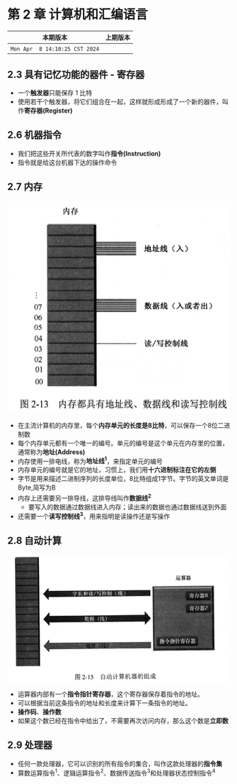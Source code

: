 # 第 2 章 计算机和汇编语言

|本期版本|上期版本|
|:---:|:---:|
`Mon Apr  8 14:10:25 CST 2024` | |`Wed Mar 20 12:24:59 CST 2024`

## 2.3 具有记忆功能的器件 - 寄存器

* 一个**触发器**只能保存 1 比特
* 使用若干个触发器，将它们组合在一起，这样就形成形成了一个新的器件，叫作**寄存器(Register)**

## 2.6 机器指令

* 我们把这些开关所代表的数字叫作**指令(Instruction)**
* 指令就是给这台机器下达的操作命令

## 2.7 内存

<img src="./01.png" />

* 在主流计算机的内存里，每个**内存单元的长度是8比特**，可以保存一个8位二进制数
* 每个内存单元都有一个唯一的编号。单元的编号是这个单元在内存里的位置，通常称为**地址(Address)**
* 内存使用一排电线，称为**地址线<sup>1</sup>**，来指定单元的编号
* 内存单元的编号就是它的地址，习惯上，我们用**十六进制标注在它的左侧**
* 字节是用来描述二进制序列的长度单位，8比特组成1字节。字节的英文单词是Byte,简写为B
* 内存上还需要另一排导线，这排导线叫作**数据线<sup>2<sup>**
	* 要写入的数据通过数据线进入内存；读出来的数据也通过数据线送到外面
* 还需要一个**读写控制线<sup>3</sup>**，用来指明是读操作还是写操作

## 2.8 自动计算

<img src="./02.png" />

* 运算器内部有一个**指令指针寄存器**，这个寄存器保存着指令的地址。
* 可以根据当前这条指令的地址和长度来计算下一条指令的地址。
* **操作码**、**操作数**
* 如果这个数已经在指令中给出了，不需要再次访问内存，那么这个数是**立即数**


## 2.9 处理器

* 任何一款处理器，它可以识别的所有指令的集合，叫作这款处理器的**指令集**
* 算数运算指令<sup>1</sup>、逻辑运算指令<sup>2</sup>、数据传送指令<sup>3</sup>和处理器状态控制指令<sup>4</sup>